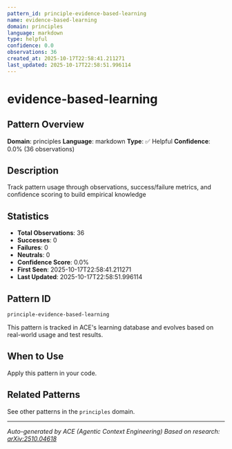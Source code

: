 ```yaml
---
pattern_id: principle-evidence-based-learning
name: evidence-based-learning
domain: principles
language: markdown
type: helpful
confidence: 0.0
observations: 36
created_at: 2025-10-17T22:58:41.211271
last_updated: 2025-10-17T22:58:51.996114
---
```

# evidence-based-learning

## Pattern Overview

**Domain**: principles
**Language**: markdown
**Type**: ✅ Helpful
**Confidence**: 0.0% (36 observations)

## Description

Track pattern usage through observations, success/failure metrics, and confidence scoring to build empirical knowledge

## Statistics

- **Total Observations**: 36
- **Successes**: 0
- **Failures**: 0
- **Neutrals**: 0
- **Confidence Score**: 0.0%
- **First Seen**: 2025-10-17T22:58:41.211271
- **Last Updated**: 2025-10-17T22:58:51.996114

## Pattern ID

```
principle-evidence-based-learning
```

This pattern is tracked in ACE's learning database and evolves based on real-world usage and test results.

## When to Use

Apply this pattern in your code.

## Related Patterns

See other patterns in the `principles` domain.

---

*Auto-generated by ACE (Agentic Context Engineering)*
*Based on research: [arXiv:2510.04618](https://arxiv.org/abs/2510.04618)*
